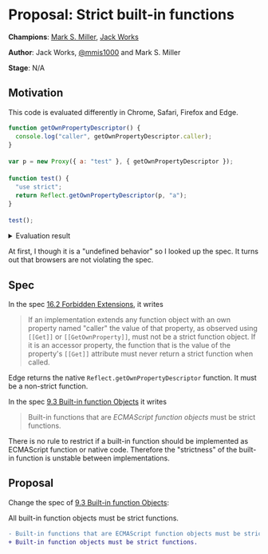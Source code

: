 # Proposal: Strict built-in functions

**Champions**: [Mark S. Miller](https://github.com/erights), [Jack Works](https://github.com/Jack-Works)

**Author**: Jack Works, [@mmis1000](https://github.com/mmis1000) and Mark S. Miller

**Stage**: N/A

## Motivation

This code is evaluated differently in Chrome, Safari, Firefox and Edge.

```js
function getOwnPropertyDescriptor() {
  console.log("caller", getOwnPropertyDescriptor.caller);
}

var p = new Proxy({ a: "test" }, { getOwnPropertyDescriptor });

function test() {
  "use strict";
  return Reflect.getOwnPropertyDescriptor(p, "a");
}

test();
```

<details>
<summary>Evaluation result</summary>

Chrome and Safari: <img src="./chrome.png" /><br />
Firefox: <img src="./firefox.png" /><br />
Edge: <img src="./edge.png" /><br />

</details>

At first, I though it is a "undefined behavior" so I looked up the spec. It turns out that browsers are not violating the spec.

## Spec

In the spec [16.2 Forbidden Extensions](https://tc39.es/ecma262/#sec-forbidden-extensions), it writes

> If an implementation extends any function object with an own property named "caller" the value of that property, as observed using `[[Get]]` or `[[GetOwnProperty]]`, must not be a strict function object. If it is an accessor property, the function that is the value of the property's `[[Get]]` attribute must never return a strict function when called.

Edge returns the native `Reflect.getOwnPropertyDescriptor` function. It must be a non-strict function.

In the spec [9.3 Built-in function Objects](https://tc39.es/ecma262/#sec-built-in-function-objects) it writes

> Built-in functions that are _ECMAScript function objects_ must be strict functions.

There is no rule to restrict if a built-in function should be implemented as ECMAScript function or native code. Therefore the "strictness" of the built-in function is unstable between implementations.

## Proposal

Change the spec of [9.3 Built-in function Objects](https://tc39.es/ecma262/#sec-built-in-function-objects):

All built-in function objects must be strict functions.

```diff
- Built-in functions that are ECMAScript function objects must be strict functions.
+ Built-in function objects must be strict functions.
```

